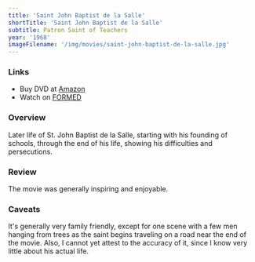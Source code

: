 ```yaml
---
title: 'Saint John Baptist de la Salle'
shortTitle: 'Saint John Baptist de la Salle'
subtitle: Patron Saint of Teachers
year: '1968'
imageFilename: '/img/movies/saint-john-baptist-de-la-salle.jpg'
---
```


### Links

* Buy DVD at [Amazon](https://www.amazon.com/Saint-John-Baptist-Salle-Teachers/dp/B0041OOW8M)
* Watch on [FORMED](https://watch.formed.org/saint-john-baptist-de-la-salle-patron-saint-of-teachers)

### Overview

Later life of St. John Baptist de la Salle, starting with his founding of schools, through the end of his life, showing his difficulties and persecutions.

### Review

The movie was generally inspiring and enjoyable.

### Caveats

It's generally very family friendly, except for one scene with a few men hanging from trees as the saint begins traveling on a road near the end of the movie. Also, I cannot yet attest to the accuracy of it, since I know very little about his actual life.
